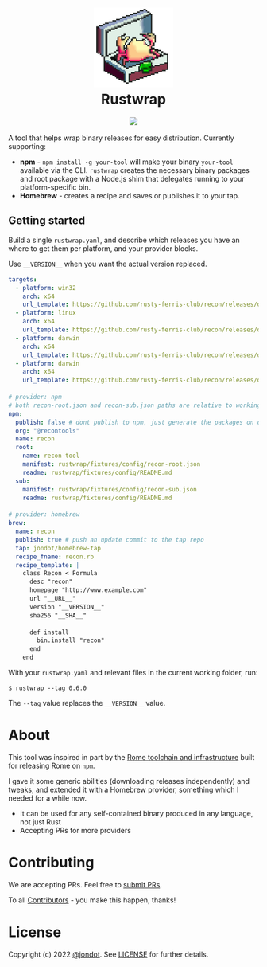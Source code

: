 <h1 align="center">
   <img src="media/rustwrap.svg" width="160"/>
   <br/>
   Rustwrap
</h1>
<p align="center">
<img src="https://github.com/rusty-ferris-club/rustwrap/actions/workflows/build.yml/badge.svg"/>
</p>



A tool that helps wrap binary releases for easy distribution. Currently supporting:

* **npm** - `npm install -g your-tool` will make your binary `your-tool` available via the CLI. `rustwrap` creates the necessary binary packages and root package with a Node.js shim that delegates running to your platform-specific bin.
* **Homebrew** - creates a recipe and saves or publishes it to your tap.





## Getting started

Build a single `rustwrap.yaml`, and describe which releases you have an where to get them per platform, and your provider blocks.

Use `__VERSION__` when you want the actual version replaced.

```yaml
targets:
  - platform: win32
    arch: x64
    url_template: https://github.com/rusty-ferris-club/recon/releases/download/v__VERSION__/recon-x86_64-windows.zip
  - platform: linux
    arch: x64
    url_template: https://github.com/rusty-ferris-club/recon/releases/download/v__VERSION__/recon-x86_64-linux.tar.xz
  - platform: darwin
    arch: x64
    url_template: https://github.com/rusty-ferris-club/recon/releases/download/v__VERSION__/recon-x86_64-macos.tar.xz
  - platform: darwin
    arch: x64
    url_template: https://github.com/rusty-ferris-club/recon/releases/download/v__VERSION__/recon-aarch64-macos.tar.xz

# provider: npm
# both recon-root.json and recon-sub.json paths are relative to working folder
npm:
  publish: false # dont publish to npm, just generate the packages on disk
  org: "@recontools"
  name: recon
  root: 
    name: recon-tool
    manifest: rustwrap/fixtures/config/recon-root.json
    readme: rustwrap/fixtures/config/README.md
  sub: 
    manifest: rustwrap/fixtures/config/recon-sub.json
    readme: rustwrap/fixtures/config/README.md

# provider: homebrew
brew:
  name: recon
  publish: true # push an update commit to the tap repo
  tap: jondot/homebrew-tap
  recipe_fname: recon.rb
  recipe_template: |
    class Recon < Formula
      desc "recon"
      homepage "http://www.example.com"
      url "__URL__"
      version "__VERSION__"
      sha256 "__SHA__"

      def install
        bin.install "recon"
      end
    end
```
With your `rustwrap.yaml` and relevant files in the current working folder, run:

```
$ rustwrap --tag 0.6.0
```

The `--tag` value replaces the `__VERSION__` value.

# About

This tool was inspired in part by the [Rome toolchain and infrastructure](https://github.com/rome/tools) built for releasing Rome on `npm`. 

I gave it some generic abilities (downloading releases independently) and tweaks, and extended it with a Homebrew provider, something which I needed for a while now.

* It can be used for any self-contained binary produced in any language, not just Rust
* Accepting PRs for more providers

# Contributing

We are accepting PRs. Feel free to [submit PRs](https://github.com/rusty-ferris-club/rustwrap/pulls).

To all [Contributors](https://github.com/rusty-ferris-club/rustwrap/graphs/contributors) - you make this happen, thanks!

# License

Copyright (c) 2022 [@jondot](http://twitter.com/jondot). See [LICENSE](LICENSE.txt) for further details.
